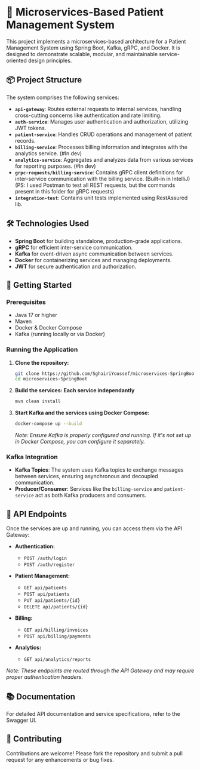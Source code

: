 # 🏥 Microservices-Based Patient Management System

This project implements a microservices-based architecture for a Patient Management System using Spring Boot, Kafka, gRPC, and Docker. It is designed to demonstrate scalable, modular, and maintainable service-oriented design principles.

## 📦 Project Structure

The system comprises the following services:

- **`api-gateway`**: Routes external requests to internal services, handling cross-cutting concerns like authentication and rate limiting.
- **`auth-service`**: Manages user authentication and authorization, utilizing JWT tokens.
- **`patient-service`**: Handles CRUD operations and management of patient records.
- **`billing-service`**: Processes billing information and integrates with the analytics service. (#In dev)
- **`analytics-service`**: Aggregates and analyzes data from various services for reporting purposes. (#In dev)
- **`grpc-requests/billing-service`**: Contains gRPC client definitions for inter-service communication with the billing service. (Built-in in IntelliJ) (PS: I used Postman to test all REST requests, but the commands present in this folder for gRPC requests)
- **`integration-test`**: Contains unit tests implemented using RestAssured lib.

## 🛠️ Technologies Used

- **Spring Boot** for building standalone, production-grade applications.
- **gRPC** for efficient inter-service communication.
- **Kafka** for event-driven async communication between services.
- **Docker** for containerizing services and managing deployments.
- **JWT** for secure authentication and authorization.

## 🚀 Getting Started

### Prerequisites

- Java 17 or higher
- Maven
- Docker & Docker Compose
- Kafka (running locally or via Docker)

### Running the Application

1. **Clone the repository:**

   ```bash
   git clone https://github.com/SghairiYoussef/microservices-SpringBoot.git
   cd microservices-SpringBoot
   ```

2. **Build the services: Each service independantly**

   ```bash
   mvn clean install
   ```

3. **Start Kafka and the services using Docker Compose:**

   ```bash
   docker-compose up --build
   ```

   *Note: Ensure Kafka is properly configured and running. If it's not set up in Docker Compose, you can configure it separately.*

### Kafka Integration

- **Kafka Topics**: The system uses Kafka topics to exchange messages between services, ensuring asynchronous and decoupled communication.
- **Producer/Consumer**: Services like the `billing-service` and `patient-service` act as both Kafka producers and consumers.

## 🔗 API Endpoints

Once the services are up and running, you can access them via the API Gateway:

- **Authentication:**
  - `POST /auth/login`
  - `POST /auth/register`

- **Patient Management:**
  - `GET api/patients`
  - `POST api/patients`
  - `PUT api/patients/{id}`
  - `DELETE api/patients/{id}`

- **Billing:**
  - `GET api/billing/invoices`
  - `POST api/billing/payments`

- **Analytics:**
  - `GET api/analytics/reports`

*Note: These endpoints are routed through the API Gateway and may require proper authentication headers.*

## 📚 Documentation

For detailed API documentation and service specifications, refer to the Swagger UI.

## 🤝 Contributing

Contributions are welcome! Please fork the repository and submit a pull request for any enhancements or bug fixes.
